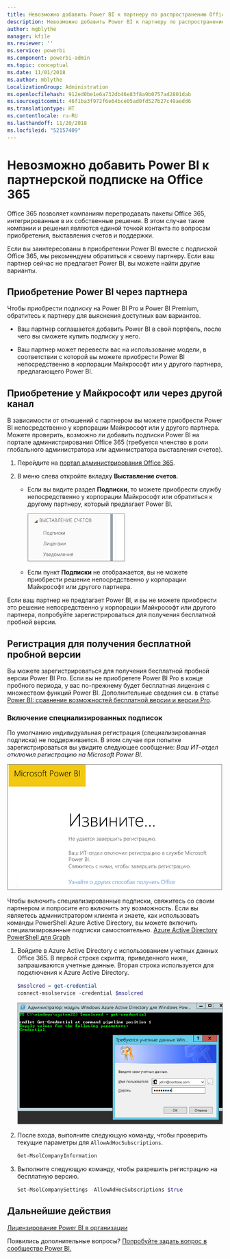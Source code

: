 ```yaml
---
title: Невозможно добавить Power BI к партнеру по распространению Office 365
description: Невозможно добавить Power BI к партнеру по распространению подписок на Office 365. Модель распространения подписок — это модель приобретения, используемая для Office 365.
author: mgblythe
manager: kfile
ms.reviewer: ''
ms.service: powerbi
ms.component: powerbi-admin
ms.topic: conceptual
ms.date: 11/01/2018
ms.author: mblythe
LocalizationGroup: Administration
ms.openlocfilehash: 912ed0be1e6a732db46e83f8a9b0757ad2801dab
ms.sourcegitcommit: 46f1ba3f972f6e64bce05ad0fd527b27c49aedd6
ms.translationtype: HT
ms.contentlocale: ru-RU
ms.lasthandoff: 11/20/2018
ms.locfileid: "52157409"
---
```

# <a name="unable-to-add-power-bi-to-office-365-partner-subscription"></a>Невозможно добавить Power BI к партнерской подписке на Office 365

Office 365 позволяет компаниям перепродавать пакеты Office 365, интегрированные в их собственные решения. В этом случае такие компании и решения являются единой точкой контакта по вопросам приобретения, выставления счетов и поддержки.

Если вы заинтересованы в приобретении Power BI вместе с подпиской Office 365, мы рекомендуем обратиться к своему партнеру. Если ваш партнер сейчас не предлагает Power BI, вы можете найти другие варианты.

## <a name="work-with-your-partner-to-purchase-power-bi"></a>Приобретение Power BI через партнера

Чтобы приобрести подписку на Power BI Pro и Power BI Premium, обратитесь к партнеру для выяснения доступных вам вариантов.

* Ваш партнер соглашается добавить Power BI в свой портфель, после чего вы сможете купить подписку у него.

* Ваш партнер может перевести вас на использование модели, в соответствии с которой вы можете приобрести Power BI непосредственно в корпорации Майкрософт или у другого партнера, предлагающего Power BI.

## <a name="purchase-from-microsoft-or-another-channel"></a>Приобретение у Майкрософт или через другой канал

В зависимости от отношений с партнером вы можете приобрести Power BI непосредственно у корпорации Майкрософт или у другого партнера. Можете проверить, возможно ли добавить подписки Power BI на портале администрирования Office 365 (требуется членство в роли глобального администратора или администратора выставления счетов).

1. Перейдите на [портал администрирования Office 365](https://admin.microsoft.com/AdminPortal/Home#/homepage).

1. В меню слева откройте вкладку **Выставление счетов**.

    * Если вы видите раздел **Подписки**, то можете приобрести службу непосредственно у корпорации Майкрософт или обратиться к другому партнеру, который предлагает Power BI.

        ![Вкладка "Выставление счетов" и пункт "Подписки"](media/service-admin-syndication-partner/billingsub.png)

    * Если пункт **Подписки** не отображается, вы не можете приобрести решение непосредственно у корпорации Майкрософт или другого партнера.

Если ваш партнер не предлагает Power BI, и вы не можете приобрести это решение непосредственно у корпорации Майкрософт или другого партнера, попробуйте зарегистрироваться для получения бесплатной пробной версии.

## <a name="sign-up-for-a-free-trial"></a>Регистрация для получения бесплатной пробной версии

Вы можете зарегистрироваться для получения бесплатной пробной версии Power BI Pro. Если вы не приобретете Power BI Pro в конце пробного периода, у вас по-прежнему будет бесплатная лицензия с множеством функций Power BI. Дополнительные сведения см. в статье [Power BI: сравнение возможностей бесплатной версии и версии Pro](service-features-license-type.md).

### <a name="enable-ad-hoc-subscriptions"></a>Включение специализированных подписок

По умолчанию индивидуальная регистрация (специализированная подписка) не поддерживается. В этом случае при попытке зарегистрироваться вы увидите следующее сообщение: *Ваш ИТ-отдел отключил регистрацию на Microsoft Power BI*.

![Снимок экрана с сообщением "Извините..."](media/service-admin-syndication-partner/sorry.png)

Чтобы включить специализированные подписки, свяжитесь со своим партнером и попросите его включить эту возможность. Если вы являетесь администратором клиента и знаете, как использовать команды PowerShell Azure Active Directory, вы можете включить специализированные подписки самостоятельно. [Azure Active Directory PowerShell для Graph](/powershell/azure/active-directory/install-adv2/)

1. Войдите в Azure Active Directory с использованием учетных данных Office 365. В первой строке скрипта, приведенного ниже, запрашиваются учетные данные. Вторая строка используется для подключения к Azure Active Directory.

    ```powershell
    $msolcred = get-credential
    connect-msolservice -credential $msolcred
    ```

    ![Ввод учетных данных](media/service-admin-syndication-partner/aad-signin.png)

1. После входа, выполните следующую команду, чтобы проверить текущие параметры для `AllowAdHocSubscriptions`.

    ```powershell
    Get-MsolCompanyInformation
    ```

1. Выполните следующую команду, чтобы разрешить регистрацию на бесплатную версию.

    ```powershell
    Set-MsolCompanySettings -AllowAdHocSubscriptions $true
    ```

## <a name="next-steps"></a>Дальнейшие действия

[Лицензирование Power BI в организации](service-admin-licensing-organization.md)

Появились дополнительные вопросы? [Попробуйте задать вопрос в сообществе Power BI.](http://community.powerbi.com/)